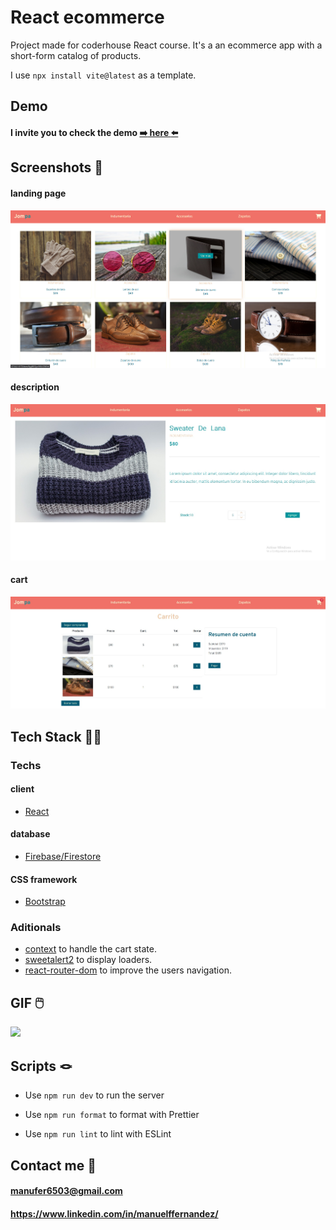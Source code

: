 # React ecommerce

Project made for coderhouse React course. It's a an ecommerce app with a short-form catalog of products.

I use `npx install vite@latest` as a template.

## Demo
#### I invite you to check the demo [:arrow_right: here :arrow_left:](https://jompa-spacommerce.netlify.app/)

## Screenshots :iphone:
#### landing page
<img src="./src/assets/readme1.jpg" />

#### description
<img src="./src/assets/readme2.jpg" />

#### cart
<img src="./src/assets/readme3.jpg" />

## Tech Stack :man_technologist:
### Techs
#### client
- [React](https://reactjs.org/)

#### database
- [Firebase/Firestore](https://firebase.google.com/)

#### CSS framework
- [Bootstrap](https://getbootstrap.com/docs/5.2/getting-started/introduction/)

### Aditionals
- [context](https://reactjs.org/docs/context.html) to handle the cart state.
- [sweetalert2](https://sweetalert2.github.io/) to display loaders.
- [react-router-dom](https://www.npmjs.com/package/react-router-dom) to improve the users navigation.

## GIF :computer_mouse:

<img src="./src/assets/videoMuestra.gif" />

## Scripts :knot:

-  Use `npm run dev` to run the server

-  Use `npm run format` to format with Prettier

-  Use `npm run lint` to lint with ESLint
## Contact me :email:
#### manufer6503@gmail.com
#### https://www.linkedin.com/in/manuelffernandez/
